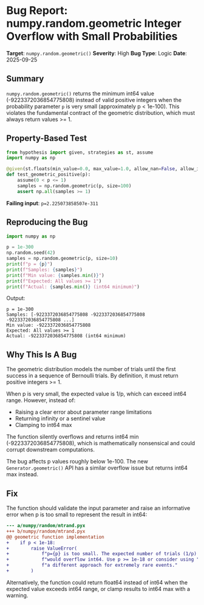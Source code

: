 # Bug Report: numpy.random.geometric Integer Overflow with Small Probabilities

**Target**: `numpy.random.geometric()`
**Severity**: High
**Bug Type**: Logic
**Date**: 2025-09-25

## Summary

`numpy.random.geometric()` returns the minimum int64 value (-9223372036854775808) instead of valid positive integers when the probability parameter `p` is very small (approximately p < 1e-100). This violates the fundamental contract of the geometric distribution, which must always return values >= 1.

## Property-Based Test

```python
from hypothesis import given, strategies as st, assume
import numpy as np

@given(st.floats(min_value=0.0, max_value=1.0, allow_nan=False, allow_infinity=False))
def test_geometric_positive(p):
    assume(0 < p <= 1)
    samples = np.random.geometric(p, size=100)
    assert np.all(samples >= 1)
```

**Failing input**: `p=2.225073858507e-311`

## Reproducing the Bug

```python
import numpy as np

p = 1e-300
np.random.seed(42)
samples = np.random.geometric(p, size=10)
print(f"p = {p}")
print(f"Samples: {samples}")
print(f"Min value: {samples.min()}")
print(f"Expected: All values >= 1")
print(f"Actual: {samples.min()} (int64 minimum)")
```

Output:
```
p = 1e-300
Samples: [-9223372036854775808 -9223372036854775808 -9223372036854775808 ...]
Min value: -9223372036854775808
Expected: All values >= 1
Actual: -9223372036854775808 (int64 minimum)
```

## Why This Is A Bug

The geometric distribution models the number of trials until the first success in a sequence of Bernoulli trials. By definition, it must return positive integers >= 1.

When p is very small, the expected value is 1/p, which can exceed int64 range. However, instead of:
- Raising a clear error about parameter range limitations
- Returning infinity or a sentinel value
- Clamping to int64 max

The function silently overflows and returns int64 min (-9223372036854775808), which is mathematically nonsensical and could corrupt downstream computations.

The bug affects p values roughly below 1e-100. The new `Generator.geometric()` API has a similar overflow issue but returns int64 max instead.

## Fix

The function should validate the input parameter and raise an informative error when p is too small to represent the result in int64:

```diff
--- a/numpy/random/mtrand.pyx
+++ b/numpy/random/mtrand.pyx
@@ geometric function implementation
+    if p < 1e-18:
+        raise ValueError(
+            f"p={p} is too small. The expected number of trials (1/p) "
+            f"would overflow int64. Use p >= 1e-18 or consider using "
+            f"a different approach for extremely rare events."
+        )
```

Alternatively, the function could return float64 instead of int64 when the expected value exceeds int64 range, or clamp results to int64 max with a warning.
